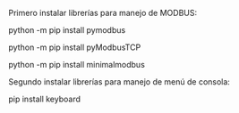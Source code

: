 Primero instalar librerías para manejo de MODBUS:

python -m pip install pymodbus

python -m pip install pyModbusTCP

python -m pip install minimalmodbus

Segundo instalar librerías para manejo de menú de consola:

pip install keyboard